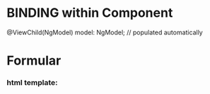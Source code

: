 BINDING within Component
========================

 @ViewChild(NgModel) model: NgModel; // populated automatically

# Formular

### html template:

